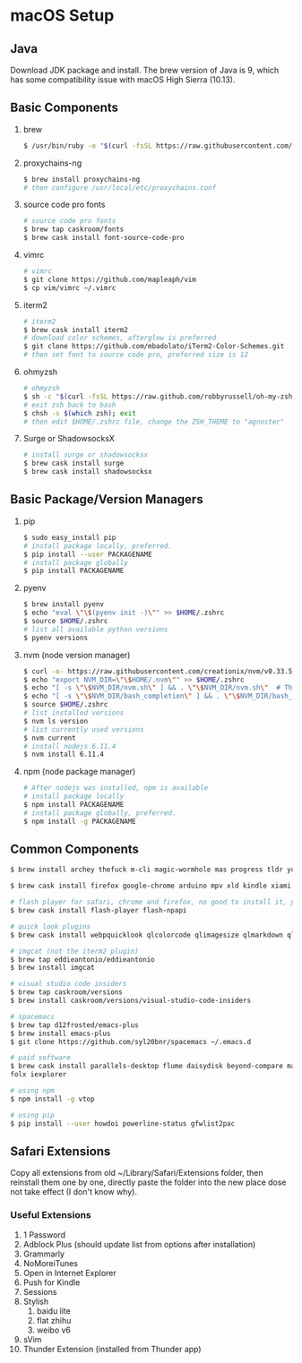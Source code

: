 # macOS Setup

## Java

Download JDK package and install. The brew version of Java is 9, which has some compatibility issue with macOS High Sierra (10.13).

## Basic Components

1. brew

   ``` bash
   $ /usr/bin/ruby -e "$(curl -fsSL https://raw.githubusercontent.com/Homebrew/install/master/install)"
   ```

2. proxychains-ng

   ``` bash
   $ brew install proxychains-ng
   # then configure /usr/local/etc/proxychains.conf
   ```

3. source code pro fonts

   ``` bash
   # source code pro fonts
   $ brew tap caskroom/fonts
   $ brew cask install font-source-code-pro
   ```

4. vimrc

   ``` bash
   # vimrc
   $ git clone https://github.com/mapleaph/vim
   $ cp vim/vimrc ~/.vimrc
   ```

5. iterm2

   ``` bash
   # iterm2
   $ brew cask install iterm2
   # download color schemes, afterglow is preferred
   $ git clone https://github.com/mbadolato/iTerm2-Color-Schemes.git
   # then set font to source code pro, preferred size is 12
   ```

6. ohmyzsh

   ``` bash
   # ohmyzsh
   $ sh -c "$(curl -fsSL https://raw.github.com/robbyrussell/oh-my-zsh/master/tools/install.sh)"
   # exit zsh back to bash
   $ chsh -s $(which zsh); exit
   # then edit $HOME/.zshrc file, change the ZSH_THEME to "agnoster"
   ```

7. Surge or ShadowsocksX

   ``` bash
   # install surge or shadowsocksx
   $ brew cask install surge
   $ brew cask install shadowsocksx
   ```

## Basic Package/Version Managers

1. pip

   ```bash
   $ sudo easy_install pip
   # install package locally, preferred.
   $ pip install --user PACKAGENAME
   # install package globally
   $ pip install PACKAGENAME
   ```

2. pyenv

   ```bash
   $ brew install pyenv
   $ echo "eval \"\$(pyenv init -)\"" >> $HOME/.zshrc
   $ source $HOME/.zshrc
   # list all available python versions
   $ pyenv versions
   ```

3. nvm (node version manager)

   ```bash
   $ curl -o- https://raw.githubusercontent.com/creationix/nvm/v0.33.5/install.sh | bash
   $ echo "export NVM_DIR=\"\$HOME/.nvm\"" >> $HOME/.zshrc
   $ echo "[ -s \"\$NVM_DIR/nvm.sh\" ] && . \"\$NVM_DIR/nvm.sh\"  # This loads nvm" >> $HOME/.zshrc
   $ echo "[ -s \"\$NVM_DIR/bash_completion\" ] && . \"\$NVM_DIR/bash_completion\"  # This loads nvm bash_completion" >> $HOME/.zshrc
   $ source $HOME/.zshrc
   # list installed versions
   $ nvm ls version
   # list currently used versions
   $ nvm current
   # install nodejs 6.11.4
   $ nvm install 6.11.4
   ```

4. npm (node package manager)

   ```bash
   # After nodejs was installed, npm is available
   # install package locally
   $ npm install PACKAGENAME
   # install package globally, preferred.
   $ npm install -g PACKAGENAME
   ```

## Common Components

``` bash
$ brew install archey thefuck m-cli magic-wormhole mas progress tldr you-get youtube-dl tig rg trash wget zsh-syntax-highlighting ffmpeg ccat entr fzf gnuplot lolcat pandoc screenfetch openssl harfbuzz dnsmasq ispell coreutils

$ brew cask install firefox google-chrome arduino mpv xld kindle xiami neteasemusic iina lyricsx android-file-transfer handshaker gpgtools aliwangwang qq telegram disk-inventory-x vlc ichm namechanger grammarly cyberduck thunder baidunetdisk spotify typora sourcetree burn keka veracrypt go2shell adobe-creative-cloud oversight coconutbattery google-backup-and-sync dropbox artpip vagrant virtualbox virtualbox-extension-pack wireshark

# flash player for safari, chrome and firefox, no good to install it, power/resource consuming.
$ brew cask install flash-player flash-npapi

# quick look plugins
$ brew cask install webpquicklook qlcolorcode qlimagesize qlmarkdown qlprettypatch qlstephen qlvideo quicklook-csv quicklook-json quicklookase suspicious-package

# imgcat (not the iterm2 plugin)
$ brew tap eddieantonio/eddieantonio
$ brew install imgcat

# visual studio code insiders
$ brew tap caskroom/versions
$ brew install caskroom/versions/visual-studio-code-insiders

# spacemacs
$ brew tap d12frosted/emacs-plus
$ brew install emacs-plus
$ git clone https://github.com/syl20bnr/spacemacs ~/.emacs.d

# paid software
$ brew cask install parallels-desktop flume daisydisk beyond-compare manuscripts pdfexpert tripmode commander-one devonthink dash moom contexts istat-menus bartender 1password boom-3d alfred
folx iexplorer

# using npm
$ npm install -g vtop

# using pip
$ pip install --user howdoi powerline-status gfwlist2pac
```

## Safari Extensions

Copy all extensions from old ~/Library/Safari/Extensions folder, then reinstall them one by one, directly paste the folder into the new place dose not take effect (I don't know why).

### Useful Extensions

1. 1 Password
2. Adblock Plus (should update list from options after installation)
3. Grammarly
4. NoMoreiTunes
5. Open in Internet Explorer
6. Push for Kindle
7. Sessions
8. Stylish
   1. baidu lite
   2. flat zhihu
   3. weibo v6
9. sVim
10. Thunder Extension (installed from Thunder app)

